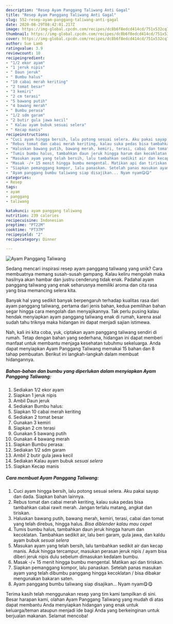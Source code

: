 ```yaml
---
description: "Resep Ayam Panggang Taliwang Anti Gagal"
title: "Resep Ayam Panggang Taliwang Anti Gagal"
slug: 552-resep-ayam-panggang-taliwang-anti-gagal
date: 2020-08-29T08:42:01.217Z
image: https://img-global.cpcdn.com/recipes/dc8b6f8edcd414cd/751x532cq70/ayam-panggang-taliwang-foto-resep-utama.jpg
thumbnail: https://img-global.cpcdn.com/recipes/dc8b6f8edcd414cd/751x532cq70/ayam-panggang-taliwang-foto-resep-utama.jpg
cover: https://img-global.cpcdn.com/recipes/dc8b6f8edcd414cd/751x532cq70/ayam-panggang-taliwang-foto-resep-utama.jpg
author: Sue Lamb
ratingvalue: 3.9
reviewcount: 10
recipeingredient:
- "1/2 ekor ayam"
- "1 jeruk nipis"
- " Daun jeruk"
- " Bumbu halus"
- "10 cabai merah keriting"
- "2 tomat besar"
- "3 kemiri"
- "2 cm terasi"
- "5 bawang putih"
- "4 bawang merah"
- " Bumbu perasa"
- "1/2 sdm garam"
- "2 butir gula jawa kecil"
- " Kalau ayam bubuk sesuai selera"
- " Kecap manis"
recipeinstructions:
- "Cuci ayam hingga bersih, lalu potong sesuai selera. Aku pakai sayap dan dada. Siapkan bahan lainnya."
- "Rebus tomat dan cabai merah keriting, kalau suka pedas bisa tambahkan cabai rawit merah. Jangan terlalu matang, angkat dan tiriskan."
- "Haluskan bawang putih, bawang merah, kemiri, terasi, cabai dan tomat yang telah direbus, hingga halus. *Bisa diblender kalau mau cepet*"
- "Tumis bumbu halus, tambahkan daun jeruk hingga harum dan kecoklatan. Tambahkan sedikit air, lalu beri garam, gula jawa, dan kaldu ayam bubuk *sesuai selera*"
- "Masukan ayam yang telah bersih, lalu tambahkan sedikit air dan kecap manis. Aduk hingga tercampur, masukan perasan jeruk nipis / ayam bisa diberi jeruk nipis dulu sebelum dimasukan kedalam bumbu."
- "Masak -/+ 15 menit hingga bumbu mengental. Matikan api dan tiriskan."
- "Siapkan pemanggang kompor, lalu panaskan. Setelah panas masukan ayam yang telah dibumbu panggang hingga kecoklatan / bisa dibakar mengunakan bakaran saten."
- "Ayam panggang bumbu taliwang siap disajikan... Nyam nyam😋😋"
categories:
- Resep
tags:
- ayam
- panggang
- taliwang

katakunci: ayam panggang taliwang 
nutrition: 239 calories
recipecuisine: Indonesian
preptime: "PT22M"
cooktime: "PT37M"
recipeyield: "2"
recipecategory: Dinner

---
```



![Ayam Panggang Taliwang](https://img-global.cpcdn.com/recipes/dc8b6f8edcd414cd/751x532cq70/ayam-panggang-taliwang-foto-resep-utama.jpg)

Sedang mencari inspirasi resep ayam panggang taliwang yang unik? Cara membuatnya memang susah-susah gampang. Kalau keliru mengolah maka hasilnya akan hambar dan justru cenderung tidak enak. Padahal ayam panggang taliwang yang enak seharusnya memiliki aroma dan cita rasa yang bisa memancing selera kita.



Banyak hal yang sedikit banyak berpengaruh terhadap kualitas rasa dari ayam panggang taliwang, pertama dari jenis bahan, kedua pemilihan bahan segar hingga cara mengolah dan menyajikannya. Tak perlu pusing kalau hendak menyiapkan ayam panggang taliwang enak di rumah, karena asal sudah tahu triknya maka hidangan ini dapat menjadi sajian istimewa.


Nah, kali ini kita coba, yuk, ciptakan ayam panggang taliwang sendiri di rumah. Tetap dengan bahan yang sederhana, hidangan ini dapat memberi manfaat untuk membantu menjaga kesehatan tubuhmu sekeluarga. Anda dapat menyiapkan Ayam Panggang Taliwang memakai 15 bahan dan 8 tahap pembuatan. Berikut ini langkah-langkah dalam membuat hidangannya.

<!--inarticleads1-->

##### Bahan-bahan dan bumbu yang diperlukan dalam menyiapkan Ayam Panggang Taliwang:

1. Sediakan 1/2 ekor ayam
1. Siapkan 1 jeruk nipis
1. Ambil  Daun jeruk
1. Sediakan  Bumbu halus:
1. Siapkan 10 cabai merah keriting
1. Sediakan 2 tomat besar
1. Gunakan 3 kemiri
1. Siapkan 2 cm terasi
1. Gunakan 5 bawang putih
1. Gunakan 4 bawang merah
1. Siapkan  Bumbu perasa:
1. Sediakan 1/2 sdm garam
1. Ambil 2 butir gula jawa kecil
1. Sediakan  Kalau ayam bubuk *sesuai selera*
1. Siapkan  Kecap manis




<!--inarticleads2-->

##### Cara membuat Ayam Panggang Taliwang:

1. Cuci ayam hingga bersih, lalu potong sesuai selera. Aku pakai sayap dan dada. Siapkan bahan lainnya.
1. Rebus tomat dan cabai merah keriting, kalau suka pedas bisa tambahkan cabai rawit merah. Jangan terlalu matang, angkat dan tiriskan.
1. Haluskan bawang putih, bawang merah, kemiri, terasi, cabai dan tomat yang telah direbus, hingga halus. *Bisa diblender kalau mau cepet*
1. Tumis bumbu halus, tambahkan daun jeruk hingga harum dan kecoklatan. Tambahkan sedikit air, lalu beri garam, gula jawa, dan kaldu ayam bubuk *sesuai selera*
1. Masukan ayam yang telah bersih, lalu tambahkan sedikit air dan kecap manis. Aduk hingga tercampur, masukan perasan jeruk nipis / ayam bisa diberi jeruk nipis dulu sebelum dimasukan kedalam bumbu.
1. Masak -/+ 15 menit hingga bumbu mengental. Matikan api dan tiriskan.
1. Siapkan pemanggang kompor, lalu panaskan. Setelah panas masukan ayam yang telah dibumbu panggang hingga kecoklatan / bisa dibakar mengunakan bakaran saten.
1. Ayam panggang bumbu taliwang siap disajikan... Nyam nyam😋😋




Terima kasih telah menggunakan resep yang tim kami tampilkan di sini. Besar harapan kami, olahan Ayam Panggang Taliwang yang mudah di atas dapat membantu Anda menyiapkan hidangan yang enak untuk keluarga/teman ataupun menjadi ide bagi Anda yang berkeinginan untuk berjualan makanan. Selamat mencoba!
